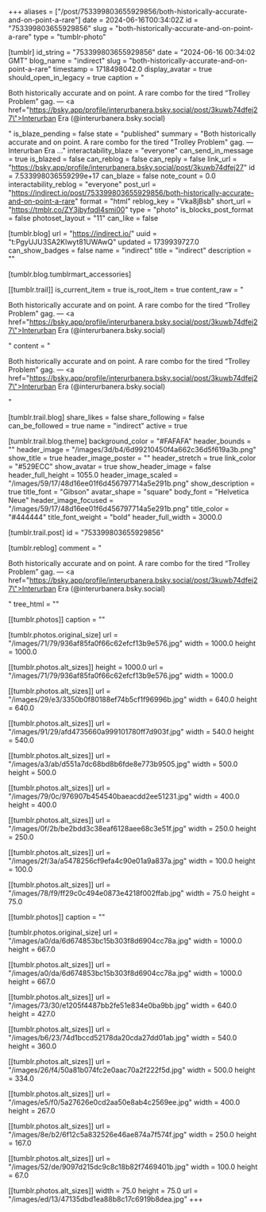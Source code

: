 +++
aliases = ["/post/753399803655929856/both-historically-accurate-and-on-point-a-rare"]
date = 2024-06-16T00:34:02Z
id = "753399803655929856"
slug = "both-historically-accurate-and-on-point-a-rare"
type = "tumblr-photo"

[tumblr]
id_string = "753399803655929856"
date = "2024-06-16 00:34:02 GMT"
blog_name = "indirect"
slug = "both-historically-accurate-and-on-point-a-rare"
timestamp = 1718498042.0
display_avatar = true
should_open_in_legacy = true
caption = "<p>Both historically accurate and on point. A rare combo for the tired &ldquo;Trolley Problem&rdquo; gag. — <a href=\"https://bsky.app/profile/interurbanera.bsky.social/post/3kuwb74dfej27\">Interurban Era  (@interurbanera.bsky.social)</a></p>"
is_blaze_pending = false
state = "published"
summary = "Both historically accurate and on point. A rare combo for the tired \"Trolley Problem\" gag. — Interurban Era ..."
interactability_blaze = "everyone"
can_send_in_message = true
is_blazed = false
can_reblog = false
can_reply = false
link_url = "https://bsky.app/profile/interurbanera.bsky.social/post/3kuwb74dfej27"
id = 7.533998036559299e+17
can_blaze = false
note_count = 0.0
interactability_reblog = "everyone"
post_url = "https://indirect.io/post/753399803655929856/both-historically-accurate-and-on-point-a-rare"
format = "html"
reblog_key = "Vka8jBsb"
short_url = "https://tmblr.co/ZY3jbyfqdI4smi00"
type = "photo"
is_blocks_post_format = false
photoset_layout = "11"
can_like = false

[tumblr.blog]
url = "https://indirect.io/"
uuid = "t:PgyUJU3SA2Klwyt81UWAwQ"
updated = 1739939727.0
can_show_badges = false
name = "indirect"
title = "indirect"
description = ""

[tumblr.blog.tumblrmart_accessories]

[[tumblr.trail]]
is_current_item = true
is_root_item = true
content_raw = "<p>Both historically accurate and on point. A rare combo for the tired “Trolley Problem” gag. — <a href=\"https://bsky.app/profile/interurbanera.bsky.social/post/3kuwb74dfej27\">Interurban Era  (@interurbanera.bsky.social)</a></p>"
content = "<p>Both historically accurate and on point. A rare combo for the tired &ldquo;Trolley Problem&rdquo; gag. &mdash; <a href=\"https://bsky.app/profile/interurbanera.bsky.social/post/3kuwb74dfej27\">Interurban Era  (@interurbanera.bsky.social)</a></p>"

[tumblr.trail.blog]
share_likes = false
share_following = false
can_be_followed = true
name = "indirect"
active = true

[tumblr.trail.blog.theme]
background_color = "#FAFAFA"
header_bounds = ""
header_image = "/images/3d/b4/6d99210450f4a662c36d5f619a3b.png"
show_title = true
header_image_poster = ""
header_stretch = true
link_color = "#529ECC"
show_avatar = true
show_header_image = false
header_full_height = 1055.0
header_image_scaled = "/images/59/17/48d16ee01f6d456797714a5e291b.png"
show_description = true
title_font = "Gibson"
avatar_shape = "square"
body_font = "Helvetica Neue"
header_image_focused = "/images/59/17/48d16ee01f6d456797714a5e291b.png"
title_color = "#444444"
title_font_weight = "bold"
header_full_width = 3000.0

[tumblr.trail.post]
id = "753399803655929856"

[tumblr.reblog]
comment = "<p>Both historically accurate and on point. A rare combo for the tired “Trolley Problem” gag. — <a href=\"https://bsky.app/profile/interurbanera.bsky.social/post/3kuwb74dfej27\">Interurban Era  (@interurbanera.bsky.social)</a></p>"
tree_html = ""

[[tumblr.photos]]
caption = ""

[tumblr.photos.original_size]
url = "/images/71/79/936af85fa0f66c62efcf13b9e576.jpg"
width = 1000.0
height = 1000.0

[[tumblr.photos.alt_sizes]]
height = 1000.0
url = "/images/71/79/936af85fa0f66c62efcf13b9e576.jpg"
width = 1000.0

[[tumblr.photos.alt_sizes]]
url = "/images/29/e3/3350b0f80188ef74b5cf1f96996b.jpg"
width = 640.0
height = 640.0

[[tumblr.photos.alt_sizes]]
url = "/images/91/29/afd4735660a999101780ff7d903f.jpg"
width = 540.0
height = 540.0

[[tumblr.photos.alt_sizes]]
url = "/images/a3/ab/d551a7dc68bd8b6fde8e773b9505.jpg"
width = 500.0
height = 500.0

[[tumblr.photos.alt_sizes]]
url = "/images/79/0c/976907b454540baeacdd2ee51231.jpg"
width = 400.0
height = 400.0

[[tumblr.photos.alt_sizes]]
url = "/images/0f/2b/be2bdd3c38eaf6128aee68c3e51f.jpg"
width = 250.0
height = 250.0

[[tumblr.photos.alt_sizes]]
url = "/images/2f/3a/a5478256cf9efa4c90e01a9a837a.jpg"
width = 100.0
height = 100.0

[[tumblr.photos.alt_sizes]]
url = "/images/78/f9/ff29c0c494e0873e4218f002ffab.jpg"
width = 75.0
height = 75.0

[[tumblr.photos]]
caption = ""

[tumblr.photos.original_size]
url = "/images/a0/da/6d674853bc15b303f8d6904cc78a.jpg"
width = 1000.0
height = 667.0

[[tumblr.photos.alt_sizes]]
url = "/images/a0/da/6d674853bc15b303f8d6904cc78a.jpg"
width = 1000.0
height = 667.0

[[tumblr.photos.alt_sizes]]
url = "/images/73/30/e1205f4487bb2fe51e834e0ba9bb.jpg"
width = 640.0
height = 427.0

[[tumblr.photos.alt_sizes]]
url = "/images/b6/23/74d1bccd52178da20cda27dd01ab.jpg"
width = 540.0
height = 360.0

[[tumblr.photos.alt_sizes]]
url = "/images/26/f4/50a81b074fc2e0aac70a2f222f5d.jpg"
width = 500.0
height = 334.0

[[tumblr.photos.alt_sizes]]
url = "/images/e5/f0/5a27626e0cd2aa50e8ab4c2569ee.jpg"
width = 400.0
height = 267.0

[[tumblr.photos.alt_sizes]]
url = "/images/8e/b2/6f12c5a832526e46ae874a7f574f.jpg"
width = 250.0
height = 167.0

[[tumblr.photos.alt_sizes]]
url = "/images/52/de/9097d215dc9c8c18b82f7469401b.jpg"
width = 100.0
height = 67.0

[[tumblr.photos.alt_sizes]]
width = 75.0
height = 75.0
url = "/images/ed/13/47135dbd1ea88b8c17c6919b8dea.jpg"
+++
